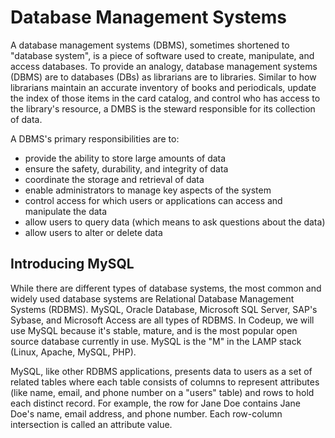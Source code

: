 # Database Management Systems
A database management systems (DBMS), sometimes shortened to "database system", is a piece of software used to create, manipulate, and access databases. To provide an analogy, database management systems (DBMS) are to databases (DBs) as librarians are to libraries. Similar to how librarians maintain an accurate inventory of books and periodicals, update the index of those items in the card catalog, and control who has access to the library's resource, a DMBS is the steward responsible for its collection of data.

A DBMS's primary responsibilities are to:

- provide the ability to store large amounts of data
- ensure the safety, durability, and integrity of data
- coordinate the storage and retrieval of data
- enable administrators to manage key aspects of the system
- control access for which users or applications can access and manipulate the data
- allow users to query data (which means to ask questions about the data)
- allow users to alter or delete data

## Introducing MySQL
While there are different types of database systems, the most common and widely used database systems are Relational Database Management Systems (RDBMS). MySQL, Oracle Database, Microsoft SQL Server, SAP's Sybase, and Microsoft Access are all types of RDBMS. In Codeup, we will use MySQL because it's stable, mature, and is the most popular open source database currently in use. MySQL is the "M" in the LAMP stack (Linux, Apache, MySQL, PHP).

MySQL, like other RDBMS applications, presents data to users as a set of related tables where each table consists of columns to represent attributes (like name, email, and phone number on a "users" table) and rows to hold each distinct record. For example, the row for Jane Doe contains Jane Doe's name, email address, and phone number. Each row-column intersection is called an attribute value.
